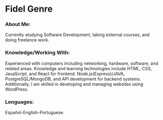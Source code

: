 <html>		

 <tittle> 
 <h1>
	 Fidel Genre
 </h1> 
 </tittle> 

<h3>
About Me:
</h3>

<body>
	
<p>
Currently studying Software Development, taking external courses, and doing freelance work.
</p>

<h3>
Knowledge/Working With:
</h3>

<P>	
Experienced with computers including networking, hardware, software, and related areas.
Knowledge and learning technologies include HTML, CSS, JavaScript, and React for frontend.
Node.js(Express)/JAVA, PostgreSQL/MongoDB, and API development for backend systems.
Additionally, I am skilled in developing and managing websites using WordPress.
</P>

<h3>
Lenguages:
</h3>

<P>
Español-English-Portuguese.
</p>

</body>
</html>
